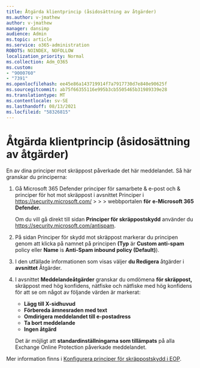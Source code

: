 ```yaml
---
title: Åtgärda klientprincip (åsidosättning av åtgärder)
ms.author: v-jmathew
author: v-jmathew
manager: dansimp
audience: Admin
ms.topic: article
ms.service: o365-administration
ROBOTS: NOINDEX, NOFOLLOW
localization_priority: Normal
ms.collection: Adm_O365
ms.custom:
- "9000760"
- "7391"
ms.openlocfilehash: ee45e86a143719914f7a7917730d7e840e90625f
ms.sourcegitcommit: ab75f66355116e995b3cb5505465b31989339e28
ms.translationtype: MT
ms.contentlocale: sv-SE
ms.lasthandoff: 08/13/2021
ms.locfileid: "58326815"
---
```

# <a name="fix-tenant-policy-action-override"></a>Åtgärda klientprincip (åsidosättning av åtgärder)

En av dina principer mot skräppost påverkade det här meddelandet. Så här granskar du principerna:

1. Gå Microsoft 365 Defender principer för samarbete & e-post och & principer för hot mot skräppost i avsnittet Principer i <https://security.microsoft.com/>  \>  \>  \> webbportalen **för** **e-Microsoft 365 Defender.**

   Om du vill gå direkt till sidan **Principer för skräppostskydd** använder du <https://security.microsoft.com/antispam>.

2. På sidan Principer för skydd mot skräppost markerar du principen genom att klicka på namnet på principen **(Typ** är **Custom anti-spam** policy eller **Name** is **Anti-Spam inbound policy (Default)**). 
3. I den utfällade informationen som visas väljer **du Redigera** åtgärder i **avsnittet** Åtgärder.
4. I avsnittet **Meddelandeåtgärder** granskar du omdömena **för skräppost,** skräppost  med hög konfidens, nätfiske och nätfiske med hög konfidens för att se om något av följande värden är markerat:  
   - **Lägg till X-sidhuvud**
   - **Förbereda ämnesraden med text**
   - **Omdirigera meddelandet till e-postadress**
   - **Ta bort meddelande**
   - **Ingen åtgärd**

   Det är möjligt att **standardinställningarna som tillämpats** på alla Exchange Online Protection påverkade meddelandet.

Mer information finns i [Konfigurera principer för skräppostskydd i EOP](https://docs.microsoft.com/microsoft-365/security/office-365-security/configure-your-spam-filter-policies).
